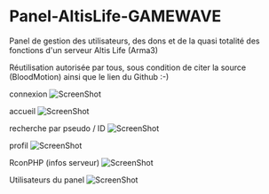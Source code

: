 Panel-AltisLife-GAMEWAVE
========================

Panel de gestion des utilisateurs, des dons et de la quasi totalité des fonctions d'un serveur Altis Life (Arma3)

Réutilisation autorisée par tous, sous condition de citer la source (BloodMotion) ainsi que le lien du Github :-)


connexion
![ScreenShot](http://my-url.fr/screen/300614183612.png)

accueil
![ScreenShot](http://my-url.fr/screen/300614183705.png)

recherche par pseudo / ID
![ScreenShot](http://my-url.fr/screen/300614184152.png)

profil
![ScreenShot](http://my-url.fr/screen/300614183903.png)

RconPHP (infos serveur)
![ScreenShot](http://my-url.fr/screen/250714174830.png)

Utilisateurs du panel
![ScreenShot](http://my-url.fr/screen/090714233308.png)
